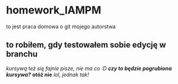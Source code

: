 # homework_IAMPM
to jest praca domowa o git mojego autorstwa
## to robiłem, gdy testowałem sobie edycję w branchu
*kursywą też się fajnie pisze, nie ma co :D*
***czy to będzie pogrubiona kursywa?***
**otóż nie**
*lol, jednak tak!*
